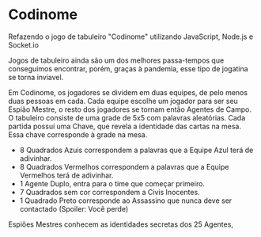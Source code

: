 # Codinome
Refazendo o jogo de tabuleiro "Codinome" utilizando JavaScript, Node.js e Socket.io

Jogos de tabuleiro ainda são um dos melhores passa-tempos que conseguimos encontrar, porém, graças à pandemia, esse tipo de jogatina se torna inviavel.

Em Codinome, os jogadores se dividem em duas equipes, de pelo menos duas pessoas em cada. Cada equipe escolhe um jogador para ser seu Espião Mestre, o resto dos jogadores se tornam então Agentes de Campo.
O tabuleiro consiste de uma grade de 5x5 com palavras aleatórias.
Cada partida possuí uma Chave, que revela a identidade das cartas na mesa. Essa chave corresponde à grade na mesa. 
  * 8 Quadrados Azuis correspondem a palavras que a Equipe Azul terá de adivinhar.
  * 8 Quadrados Vermelhos correspondem a palavras que a Equipe Vermelhos terá de adivinhar.
  * 1 Agente Duplo, entra para o time que começar primeiro.
  * 7 Quadrados sem cor correspondem a Civis Inocentes.
  * 1 Quadrado Preto corresponde ao Assassino que nunca deve ser contactado (Spoiler: Você perde)
  
Espiões Mestres conhecem as identidades secretas dos 25 Agentes, 
